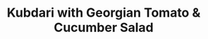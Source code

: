 ---
layout: layouts/recipe.njk
title: Kubdari with Georgian Tomato & Cucumber Salad
description: Traditional Georgian meat-filled bread with a fresh walnut-dressed salad
prepTime: 30 min
cookTime: 20 min
servings: 2-3
tags:
  - recipes
  - georgian
  - dinner
  - bread
ingredientSections:
  - name: "For the Kubdari Dough"
    items:
      - 250g plain flour
      - 1/2 teaspoon salt
      - 1/2 teaspoon sugar
      - 1/2 teaspoon instant yeast
      - 25g butter, melted
      - 150ml warm water
      - 1 1/2 tablespoons sunflower oil
  - name: "For the Kubdari Filling"
    items:
      - 350g beef, minced
      - 1 1/2-2 cloves garlic, minced
      - 1 medium onion, finely chopped
      - 1/2 teaspoon ground cumin (dzira)
      - 1/4 teaspoon hot pepper/cayenne
      - 1/2 teaspoon dried garlic powder
      - Salt to taste
      - Extra butter for brushing
  - name: "For the Georgian Salad"
    items:
      - 3-4 ripe tomatoes
      - 2-3 cucumbers
      - 1 small red onion
      - 50-70g walnuts
      - 1-2 cloves garlic
      - 1-2 tablespoons red wine vinegar or lemon juice
      - 2-3 tablespoons sunflower oil
      - Handful of fresh herbs (coriander, parsley, and/or tarragon)
      - Salt and black pepper to taste
      - Optional: pinch of chilli flakes or ground coriander
instructionSections:
  - name: "Make the Kubdari"
    startNumber: 1
    steps:
      - "In a large bowl, combine flour (250g), salt (1/2 tsp), sugar (1/2 tsp), and yeast (1/2 tsp). Mix well."
      - "Add melted butter (25g), warm water (150ml), and sunflower oil (1 1/2 tbsp) to the dry ingredients. Mix and knead for 8-10 minutes until smooth and elastic. Cover and let rise for 1 hour until doubled in size."
      - "Meanwhile, prepare the filling by combining minced beef (350g), minced garlic (1 1/2-2 cloves), chopped onion (1 head), salt (to taste), ground cumin (1/2 tsp), hot pepper (1/4 tsp), and dried garlic powder (1/2 tsp). Mix thoroughly with your hands until well combined."
      - "Divide the risen dough into 2 equal portions. Roll each portion into a circle about 20cm in diameter."
      - "Place half the meat filling in the center of each dough circle. Gather the edges of the dough towards the center and pinch tightly to seal, creating a pouch."
      - "Gently flatten each sealed pouch with your palm, then carefully roll out to about 15cm diameter, being careful not to tear the dough."
      - "Heat a dry frying pan over medium heat. Cook each kubdari for 4-5 minutes per side until golden brown and the meat is cooked through."
      - "Brush with butter while still hot and serve immediately."
  - name: "Prepare the Georgian Salad"
    startNumber: 9
    steps:
      - "Cut tomatoes (3-4) into chunky pieces, slice or chop cucumbers (2-3), and thinly slice red onion (1 small). Place all vegetables in a serving bowl."
      - "In a mortar and pestle or food processor, crush walnuts (50-70g) with garlic (1-2 cloves), salt (to taste), and vinegar or lemon juice (1-2 tbsp). Gradually add oil (2-3 tbsp) while crushing until you have a coarse paste."
      - "Pour the walnut dressing over the vegetables and toss until everything is lightly coated."
      - "Roughly chop the fresh herbs and sprinkle over the top. Season with black pepper and additional salt if needed."
      - "If using, add a pinch of chilli flakes or ground coriander for extra flavor."
notes: |
  The kubdari dough can be made ahead and refrigerated overnight. Bring to room temperature before using.
  Traditionally, kubdari uses a mixture of beef and pork, but this recipe uses only beef. You can substitute with lamb or use a combination of meats.
  The walnut dressing for the salad can be made smoother or chunkier according to preference.
  Toast the walnuts lightly in a dry pan before crushing for a deeper, nuttier flavor in the salad.
  Both dishes are best served immediately while the kubdari is still warm.
---